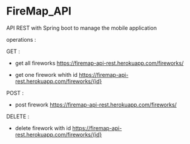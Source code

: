 # FireMap_API
API REST with Spring boot to manage the mobile application 

operations : 

GET :
- get all fireworks
https://firemap-api-rest.herokuapp.com/fireworks/

- get one firework whith id
https://firemap-api-rest.herokuapp.com/fireworks/{id}


POST :

- post firework
https://firemap-api-rest.herokuapp.com/fireworks/

DELETE : 

- delete firework with id
https://firemap-api-rest.herokuapp.com/fireworks/{id}



